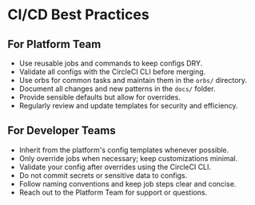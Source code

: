 # CI/CD Best Practices

## For Platform Team
- Use reusable jobs and commands to keep configs DRY.
- Validate all configs with the CircleCI CLI before merging.
- Use orbs for common tasks and maintain them in the `orbs/` directory.
- Document all changes and new patterns in the `docs/` folder.
- Provide sensible defaults but allow for overrides.
- Regularly review and update templates for security and efficiency.

## For Developer Teams
- Inherit from the platform's config templates whenever possible.
- Only override jobs when necessary; keep customizations minimal.
- Validate your config after overrides using the CircleCI CLI.
- Do not commit secrets or sensitive data to configs.
- Follow naming conventions and keep job steps clear and concise.
- Reach out to the Platform Team for support or questions. 